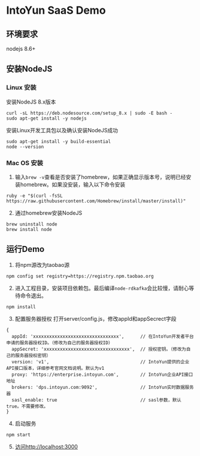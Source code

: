 # IntoYun SaaS Demo

## 环境要求
nodejs 8.6+

## 安装NodeJS

### Linux 安装
安装NodeJS 8.x版本
```
curl -sL https://deb.nodesource.com/setup_8.x | sudo -E bash -
sudo apt-get install -y nodejs
```

安装Linux开发工具包以及确认安装NodeJS成功
```
sudo apt-get install -y build-essential
node --version
```

### Mac OS 安装
1. 输入`brew -v`查看是否安装了homebrew，如果正确显示版本号，说明已经安装homebrew。如果没安装，输入以下命令安装
```
ruby -e "$(curl -fsSL https://raw.githubusercontent.com/Homebrew/install/master/install)"
```

2. 通过homebrew安装NodeJS
```
brew uninstall node
brew install node
```

## 运行Demo

1. 将npm源改为taobao源
```
npm config set registry=https://registry.npm.taobao.org
```

2. 进入工程目录，安装项目依赖包。最后编译`node-rdkafka`会比较慢，请耐心等待命令退出。
```
npm install
```

3. 配置服务器授权
打开server/config.js，修改appId和appSecrect字段
```
{
  appId: 'xxxxxxxxxxxxxxxxxxxxxxxxxxxxxxxx',      // 在IntoYun开发者平台申请的服务器授权ID。（修改为自己的服务器授权ID）
  appSecret: 'xxxxxxxxxxxxxxxxxxxxxxxxxxxxxxxx',  // 授权密钥。（修改为自己的服务器授权密钥）
  version: 'v1',                                  // IntoYun提供的企业API接口版本，详细参考官网文档说明。默认为v1
  proxy: 'https://enterprise.intoyun.com',        // IntoYun企业API接口地址
  brokers: 'dps.intoyun.com:9092',                // IntoYun实时数据服务器
  sasl_enable: true                               // sasl参数，默认true。不需要修改。
}
```

4. 启动服务
```
npm start
```

5. [访问http://localhost:3000](http://localhost:3000)
